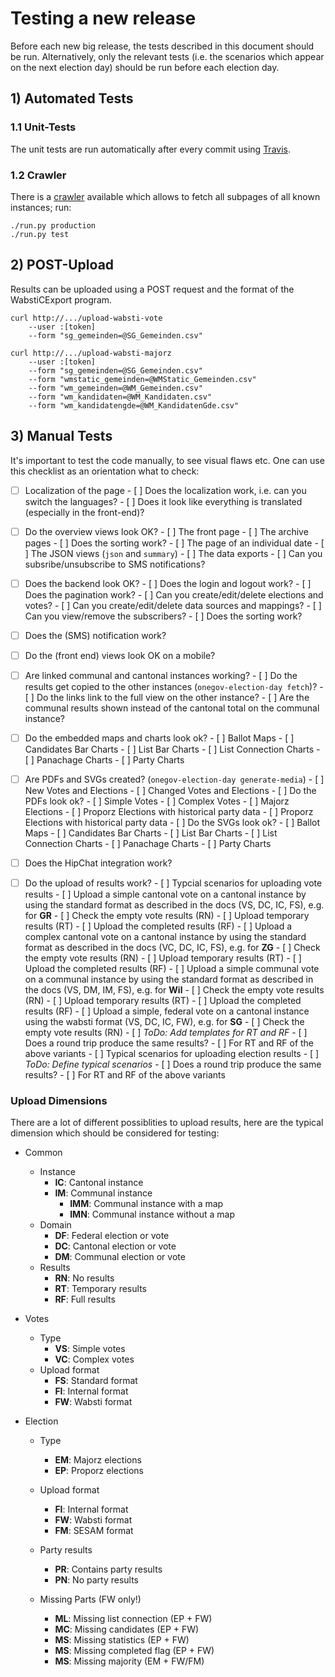 # Testing a new release

Before each new big release, the tests described in this document should be run. Alternatively, only the relevant tests (i.e. the scenarios which appear on the next election day) should be run before each election day.

## 1) Automated Tests

### 1.1 Unit-Tests

The unit tests are run automatically after every commit using [Travis](https://travis-ci.org/OneGov/onegov.election_day).

### 1.2 Crawler

There is a [crawler](https://github.com/msom/crawler.elections) available which allows to fetch all subpages of all known instances; run:

```
./run.py production
./run.py test
```

## 2) POST-Upload

Results can be uploaded using a POST request and the format of the WabstiCExport program.


```
curl http://.../upload-wabsti-vote
	--user :[token]
	--form "sg_gemeinden=@SG_Gemeinden.csv"

curl http://.../upload-wabsti-majorz
	--user :[token]
	--form "sg_gemeinden=@SG_Gemeinden.csv"
	--form "wmstatic_gemeinden=@WMStatic_Gemeinden.csv"
	--form "wm_gemeinden=@WM_Gemeinden.csv"
	--form "wm_kandidaten=@WM_Kandidaten.csv"
	--form "wm_kandidatengde=@WM_KandidatenGde.csv"
```

## 3) Manual Tests

It's important to test the code manually, to see visual flaws etc. One can use this checklist as an orientation what to check:

- [ ] Localization of the page
      - [ ] Does the localization work, i.e. can you switch the languages?
      - [ ] Does it look like everything is translated (especially in the front-end)?
- [ ] Do the overview views look OK?
      - [ ] The front page
      - [ ] The archive pages
      - [ ] Does the sorting work?
      - [ ] The page of an individual date
      - [ ] The JSON views (`json` and `summary`)
      - [ ] The data exports
      - [ ] Can you subsribe/unsubscribe to SMS notifications?
- [ ] Does the backend look OK?
      - [ ] Does the login and logout work?
      - [ ] Does the pagination work?
      - [ ] Can you create/edit/delete elections and votes?
      - [ ] Can you create/edit/delete data sources and mappings?
      - [ ] Can you view/remove the subscribers?
      - [ ] Does the sorting work?
- [ ] Does the (SMS) notification work?
- [ ] Do the (front end) views look OK on a mobile?
- [ ] Are linked communal and cantonal instances working?
      - [ ] Do the results get copied to the other instances (`onegov-election-day fetch`)?
      - [ ] Do the links link to the full view on the other instance?
      - [ ] Are the communal results shown instead of the cantonal total on the communal instance?
- [ ] Do the embedded maps and charts look ok?
      - [ ] Ballot Maps
      - [ ] Candidates Bar Charts
      - [ ] List Bar Charts
      - [ ] List Connection Charts
      - [ ] Panachage Charts
      - [ ] Party Charts
- [ ] Are PDFs and SVGs created? (`onegov-election-day generate-media`)
      - [ ] New Votes and Elections
      - [ ] Changed Votes and Elections
      - [ ] Do the PDFs look ok?
            - [ ] Simple Votes
            - [ ] Complex Votes
            - [ ] Majorz Elections
            - [ ] Proporz Elections with historical party data
            - [ ] Proporz Elections with historical party data
      - [ ] Do the SVGs look ok?
            - [ ] Ballot Maps
            - [ ] Candidates Bar Charts
            - [ ] List Bar Charts
            - [ ] List Connection Charts
            - [ ] Panachage Charts
            - [ ] Party Charts
- [ ] Does the HipChat integration work?
- [ ] Do the upload of results work?
      - [ ] Typcial scenarios for uploading vote results
            - [ ] Upload a simple cantonal vote on a cantonal instance by using the standard format as described in the docs (VS, DC, IC, FS), e.g. for **GR**
                  - [ ] Check the empty vote results (RN)
                  - [ ] Upload temporary results (RT)
                  - [ ] Upload the completed results (RF)
            - [ ] Upload a complex cantonal vote on a cantonal instance by using the standard format as described in the docs (VC, DC, IC, FS), e.g. for **ZG**
                  - [ ] Check the empty vote results (RN)
                  - [ ] Upload temporary results (RT)
                  - [ ] Upload the completed results (RF)
            - [ ] Upload a simple communal vote on a communal instance by using the standard format as described in the docs (VS, DM, IM, FS), e.g. for **Wil**
                  - [ ] Check the empty vote results (RN)
                  - [ ] Upload temporary results (RT)
                  - [ ] Upload the completed results (RF)
            - [ ] Upload a simple, federal vote on a cantonal instance using the wabsti format (VS, DC, IC, FW), e.g. for **SG**
                  - [ ] Check the empty vote results (RN)
                  - [ ] *ToDo: Add templates for RT and RF*
            - [ ] Does a round trip produce the same results?
                  - [ ] For RT and RF of the above variants
      - [ ] Typical scenarios for uploading election results
            - [ ] *ToDo: Define typical scenarios*
            - [ ] Does a round trip produce the same results?
                  - [ ] For RT and RF of the above variants


### Upload Dimensions

There are a lot of different possiblities to upload results, here are the typical dimension which should be considered for testing:

- Common

  - Instance
    - **IC**: Cantonal instance
    - **IM**: Communal instance
      - **IMM**: Communal instance with a map
      - **IMN**: Communal instance without a map
  - Domain
    - **DF**: Federal election or vote
    - **DC**: Cantonal election or vote
    - **DM**: Communal election or vote
  - Results
    - **RN**: No results
    - **RT**: Temporary results
    - **RF**: Full results

- Votes

  - Type
    - **VS**: Simple votes
    - **VC**: Complex votes
  - Upload format
    - **FS**: Standard format
    - **FI**: Internal format
    - **FW**: Wabsti format

- Election

  - Type

    - **EM**: Majorz elections
    - **EP**: Proporz elections

  - Upload format

    - **FI**: Internal format
    - **FW**: Wabsti format
    - **FM**: SESAM format

  - Party results

    - **PR**: Contains party results
    - **PN**: No party results

  - Missing Parts (FW only!)

    - **ML**: Missing list connection (EP + FW)
    - **MC**: Missing candidates (EP + FW)
    - **MS**: Missing statistics (EP + FW)
    - **MS**: Missing completed flag (EP + FW)
    - **MS**: Missing majority (EM + FW/FM)

    ​
